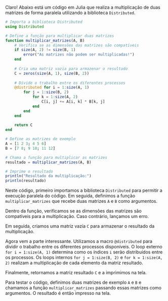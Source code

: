 Claro! Abaixo está um código em Julia que realiza a multiplicação de duas matrizes de forma paralela utilizando a biblioteca `Distributed`.

```julia
# Importa a biblioteca Distributed
using Distributed

# Define a função para multiplicar duas matrizes
function multiplicar_matrizes(A, B)
    # Verifica se as dimensões das matrizes são compatíveis
    if size(A, 2) != size(B, 1)
        error("As matrizes não podem ser multiplicadas!")
    end
    
    # Cria uma matriz vazia para armazenar o resultado
    C = zeros(size(A, 1), size(B, 2))
    
    # Divide o trabalho entre os diferentes processos
    @distributed for i = 1:size(A, 1)
        for j = 1:size(B, 2)
            for k = 1:size(A, 2)
                C[i, j] += A[i, k] * B[k, j]
            end
        end
    end
    
    return C
end

# Define as matrizes de exemplo
A = [1 2 3; 4 5 6]
B = [7 8; 9 10; 11 12]

# Chama a função para multiplicar as matrizes
resultado = multiplicar_matrizes(A, B)

# Imprime o resultado
println("Resultado da multiplicação:")
println(resultado)
```

Neste código, primeiro importamos a biblioteca `Distributed` para permitir a execução paralela do código. Em seguida, definimos a função `multiplicar_matrizes` que recebe duas matrizes `A` e `B` como argumentos.

Dentro da função, verificamos se as dimensões das matrizes são compatíveis para a multiplicação. Caso contrário, lançamos um erro.

Em seguida, criamos uma matriz vazia `C` para armazenar o resultado da multiplicação. 

Agora vem a parte interessante. Utilizamos a macro `@distributed` para dividir o trabalho entre os diferentes processos disponíveis. O loop externo `for i = 1:size(A, 1)` determina como os índices `i` serão distribuídos entre os processos. Os loops internos `for j = 1:size(B, 2)` e `for k = 1:size(A, 2)` realizam a multiplicação de cada elemento da matriz resultado.

Finalmente, retornamos a matriz resultado `C` e a imprimimos na tela.

Para testar o código, definimos duas matrizes de exemplo `A` e `B` e chamamos a função `multiplicar_matrizes` passando essas matrizes como argumentos. O resultado é então impresso na tela.